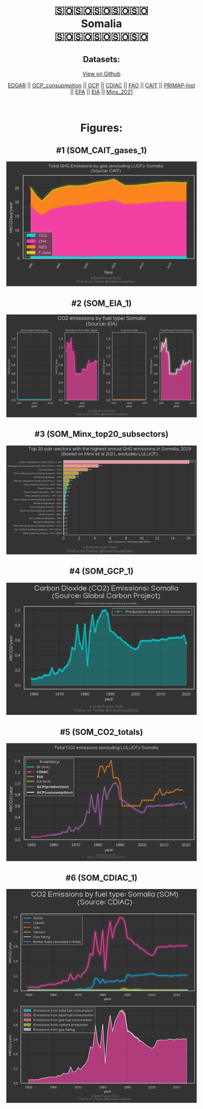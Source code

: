 
<center>
<h1 align="center">
🇸🇴🇸🇴🇸🇴🇸🇴🇸🇴
<br>
Somalia
<br>
🇸🇴🇸🇴🇸🇴🇸🇴🇸🇴
</h1>
<h2>Datasets:</h2>
<p><a href="https://github.com/dquintani/GreenhouseData/tree/master/country_data/SOM_Somalia/data">View on Github</a>
<br></p><p><a href="data/SOM_EDGAR.csv">EDGAR</a> || <a href="data/SOM_GCP_consupmption.csv">GCP_consupmption</a> || <a href="data/SOM_GCP.csv">GCP</a> || <a href="data/SOM_CDIAC.csv">CDIAC</a> || <a href="data/SOM_FAO.csv">FAO</a> || <a href="data/SOM_CAIT.csv">CAIT</a> || <a href="data/SOM_PRIMAP-hist.csv">PRIMAP-hist</a> || <a href="data/SOM_EPA.csv">EPA</a> || <a href="data/SOM_EIA.csv">EIA</a> || <a href="data/SOM_Minx_2021.csv">Minx_2021</a></p><p><br></p>
<h1>Figures:</h1><h2>#1 (SOM_CAIT_gases_1)</h2>
<p><img alt="" src="figures/SOM_CAIT_gases_1.png" /></p><h2>#2 (SOM_EIA_1)</h2>
<p><img alt="" src="figures/SOM_EIA_1.png" /></p><h2>#3 (SOM_Minx_top20_subsectors)</h2>
<p><img alt="" src="figures/SOM_Minx_top20_subsectors.png" /></p><h2>#4 (SOM_GCP_1)</h2>
<p><img alt="" src="figures/SOM_GCP_1.png" /></p><h2>#5 (SOM_CO2_totals)</h2>
<p><img alt="" src="figures/SOM_CO2_totals.png" /></p><h2>#6 (SOM_CDIAC_1)</h2>
<p><img alt="" src="figures/SOM_CDIAC_1.png" /></p>